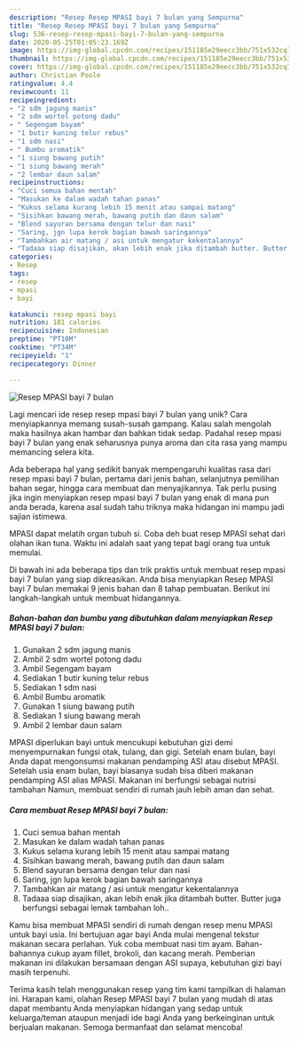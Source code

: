 ```yaml
---
description: "Resep Resep MPASI bayi 7 bulan yang Sempurna"
title: "Resep Resep MPASI bayi 7 bulan yang Sempurna"
slug: 536-resep-resep-mpasi-bayi-7-bulan-yang-sempurna
date: 2020-05-25T01:05:23.169Z
image: https://img-global.cpcdn.com/recipes/151185e29eecc3bb/751x532cq70/resep-mpasi-bayi-7-bulan-foto-resep-utama.jpg
thumbnail: https://img-global.cpcdn.com/recipes/151185e29eecc3bb/751x532cq70/resep-mpasi-bayi-7-bulan-foto-resep-utama.jpg
cover: https://img-global.cpcdn.com/recipes/151185e29eecc3bb/751x532cq70/resep-mpasi-bayi-7-bulan-foto-resep-utama.jpg
author: Christian Poole
ratingvalue: 4.4
reviewcount: 11
recipeingredient:
- "2 sdm jagung manis"
- "2 sdm wortel potong dadu"
- " Segengam bayam"
- "1 butir kuning telur rebus"
- "1 sdm nasi"
- " Bumbu aromatik"
- "1 siung bawang putih"
- "1 siung bawang merah"
- "2 lembar daun salam"
recipeinstructions:
- "Cuci semua bahan mentah"
- "Masukan ke dalam wadah tahan panas"
- "Kukus selama kurang lebih 15 menit atau sampai matang"
- "Sisihkan bawang merah, bawang putih dan daun salam"
- "Blend sayuran bersama dengan telur dan nasi"
- "Saring, jgn lupa kerok bagian bawah saringannya"
- "Tambahkan air matang / asi untuk mengatur kekentalannya"
- "Tadaaa siap disajikan, akan lebih enak jika ditambah butter. Butter juga berfungsi sebagai lemak tambahan loh.."
categories:
- Resep
tags:
- resep
- mpasi
- bayi

katakunci: resep mpasi bayi 
nutrition: 181 calories
recipecuisine: Indonesian
preptime: "PT10M"
cooktime: "PT34M"
recipeyield: "1"
recipecategory: Dinner

---
```



![Resep MPASI bayi 7 bulan](https://img-global.cpcdn.com/recipes/151185e29eecc3bb/751x532cq70/resep-mpasi-bayi-7-bulan-foto-resep-utama.jpg)

Lagi mencari ide resep resep mpasi bayi 7 bulan yang unik? Cara menyiapkannya memang susah-susah gampang. Kalau salah mengolah maka hasilnya akan hambar dan bahkan tidak sedap. Padahal resep mpasi bayi 7 bulan yang enak seharusnya punya aroma dan cita rasa yang mampu memancing selera kita.

Ada beberapa hal yang sedikit banyak mempengaruhi kualitas rasa dari resep mpasi bayi 7 bulan, pertama dari jenis bahan, selanjutnya pemilihan bahan segar, hingga cara membuat dan menyajikannya. Tak perlu pusing jika ingin menyiapkan resep mpasi bayi 7 bulan yang enak di mana pun anda berada, karena asal sudah tahu triknya maka hidangan ini mampu jadi sajian istimewa.

MPASI dapat melatih organ tubuh si. Coba deh buat resep MPASI sehat dari olahan ikan tuna. Waktu ini adalah saat yang tepat bagi orang tua untuk memulai.


Di bawah ini ada beberapa tips dan trik praktis untuk membuat resep mpasi bayi 7 bulan yang siap dikreasikan. Anda bisa menyiapkan Resep MPASI bayi 7 bulan memakai 9 jenis bahan dan 8 tahap pembuatan. Berikut ini langkah-langkah untuk membuat hidangannya.

<!--inarticleads1-->

##### Bahan-bahan dan bumbu yang dibutuhkan dalam menyiapkan Resep MPASI bayi 7 bulan:

1. Gunakan 2 sdm jagung manis
1. Ambil 2 sdm wortel potong dadu
1. Ambil  Segengam bayam
1. Sediakan 1 butir kuning telur rebus
1. Sediakan 1 sdm nasi
1. Ambil  Bumbu aromatik
1. Gunakan 1 siung bawang putih
1. Sediakan 1 siung bawang merah
1. Ambil 2 lembar daun salam


MPASI diperlukan bayi untuk mencukupi kebutuhan gizi demi menyempurnakan fungsi otak, tulang, dan gigi. Setelah enam bulan, bayi Anda dapat mengonsumsi makanan pendamping ASI atau disebut MPASI. Setelah usia enam bulan, bayi biasanya sudah bisa diberi makanan pendamping ASI alias MPASI. Makanan ini berfungsi sebagai nutrisi tambahan Namun, membuat sendiri di rumah jauh lebih aman dan sehat. 

<!--inarticleads2-->

##### Cara membuat Resep MPASI bayi 7 bulan:

1. Cuci semua bahan mentah
1. Masukan ke dalam wadah tahan panas
1. Kukus selama kurang lebih 15 menit atau sampai matang
1. Sisihkan bawang merah, bawang putih dan daun salam
1. Blend sayuran bersama dengan telur dan nasi
1. Saring, jgn lupa kerok bagian bawah saringannya
1. Tambahkan air matang / asi untuk mengatur kekentalannya
1. Tadaaa siap disajikan, akan lebih enak jika ditambah butter. Butter juga berfungsi sebagai lemak tambahan loh..


Kamu bisa membuat MPASI sendiri di rumah dengan resep menu MPASI untuk bayi usia. Ini bertujuan agar bayi Anda mulai mengenal tekstur makanan secara perlahan. Yuk coba membuat nasi tim ayam. Bahan-bahannya cukup ayam fillet, brokoli, dan kacang merah. Pemberian makanan ini dilakukan bersamaan dengan ASI supaya, kebutuhan gizi bayi masih terpenuhi. 

Terima kasih telah menggunakan resep yang tim kami tampilkan di halaman ini. Harapan kami, olahan Resep MPASI bayi 7 bulan yang mudah di atas dapat membantu Anda menyiapkan hidangan yang sedap untuk keluarga/teman ataupun menjadi ide bagi Anda yang berkeinginan untuk berjualan makanan. Semoga bermanfaat dan selamat mencoba!

